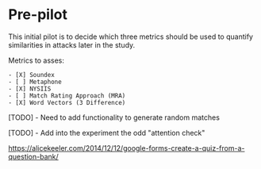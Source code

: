 # Pre-pilot

This initial pilot is to decide which three metrics should be used to quantify similarities in attacks later in the study.

Metrics to asses:

    - [X] Soundex
    - [ ] Metaphone
    - [X] NYSIIS
    - [ ] Match Rating Approach (MRA)
    - [X] Word Vectors (3 Difference)

[TODO] - Need to add functionality to generate random matches

[TODO] - Add into the experiment the odd "attention check"

https://alicekeeler.com/2014/12/12/google-forms-create-a-quiz-from-a-question-bank/